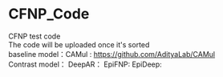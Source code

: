 # CFNP_Code<br/>
CFNP test code<br/>
The code will be uploaded once it's sorted<br/>
baseline model：CAMul : https://github.com/AdityaLab/CAMul<br/>
Contrast model：
DeepAR：
EpiFNP:
EpiDeep:

